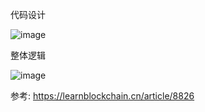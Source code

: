 代码设计

![image](https://github.com/user-attachments/assets/71bfc0b4-b689-43f9-909e-42eeb9342dd4)

整体逻辑

![image](https://github.com/user-attachments/assets/44c4f991-bb3d-4d18-ac0d-e64ccc5762ad)


参考: https://learnblockchain.cn/article/8826
